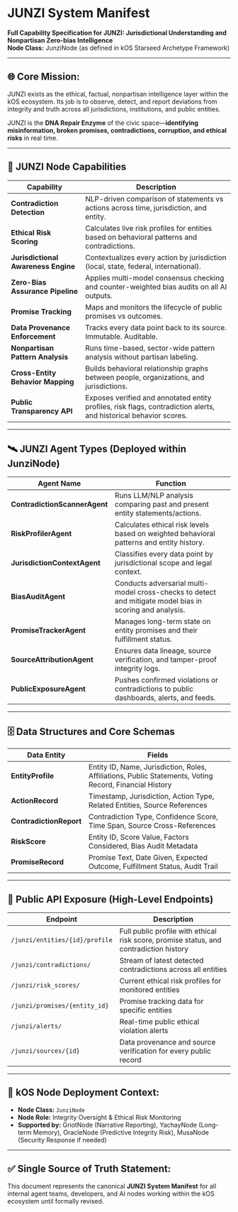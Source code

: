 # JUNZI System Manifest

**Full Capability Specification for JUNZI: Jurisdictional Understanding and Nonpartisan Zero-bias Intelligence**  
**Node Class:** JunziNode (as defined in kOS Starseed Archetype Framework)

---

## 🌐 Core Mission:
JUNZI exists as the ethical, factual, nonpartisan intelligence layer within the kOS ecosystem. Its job is to observe, detect, and report deviations from integrity and truth across all jurisdictions, institutions, and public entities.

JUNZI is the **DNA Repair Enzyme** of the civic space—**identifying misinformation, broken promises, contradictions, corruption, and ethical risks** in real time.

---

## 🧬 JUNZI Node Capabilities

| Capability | Description |
|---|---|
| **Contradiction Detection** | NLP-driven comparison of statements vs actions across time, jurisdiction, and entity. |
| **Ethical Risk Scoring** | Calculates live risk profiles for entities based on behavioral patterns and contradictions. |
| **Jurisdictional Awareness Engine** | Contextualizes every action by jurisdiction (local, state, federal, international). |
| **Zero-Bias Assurance Pipeline** | Applies multi-model consensus checking and counter-weighted bias audits on all AI outputs. |
| **Promise Tracking** | Maps and monitors the lifecycle of public promises vs outcomes. |
| **Data Provenance Enforcement** | Tracks every data point back to its source. Immutable. Auditable. |
| **Nonpartisan Pattern Analysis** | Runs time-based, sector-wide pattern analysis without partisan labeling. |
| **Cross-Entity Behavior Mapping** | Builds behavioral relationship graphs between people, organizations, and jurisdictions. |
| **Public Transparency API** | Exposes verified and annotated entity profiles, risk flags, contradiction alerts, and historical behavior scores. |

---

## 🛰️ JUNZI Agent Types (Deployed within JunziNode)

| Agent Name | Function |
|---|---|
| **ContradictionScannerAgent** | Runs LLM/NLP analysis comparing past and present entity statements/actions. |
| **RiskProfilerAgent** | Calculates ethical risk levels based on weighted behavioral patterns and entity history. |
| **JurisdictionContextAgent** | Classifies every data point by jurisdictional scope and legal context. |
| **BiasAuditAgent** | Conducts adversarial multi-model cross-checks to detect and mitigate model bias in scoring and analysis. |
| **PromiseTrackerAgent** | Manages long-term state on entity promises and their fulfillment status. |
| **SourceAttributionAgent** | Ensures data lineage, source verification, and tamper-proof integrity logs. |
| **PublicExposureAgent** | Pushes confirmed violations or contradictions to public dashboards, alerts, and feeds. |

---

## 🗄️ Data Structures and Core Schemas

| Data Entity | Fields |
|---|---|
| **EntityProfile** | Entity ID, Name, Jurisdiction, Roles, Affiliations, Public Statements, Voting Record, Financial History |
| **ActionRecord** | Timestamp, Jurisdiction, Action Type, Related Entities, Source References |
| **ContradictionReport** | Contradiction Type, Confidence Score, Time Span, Source Cross-References |
| **RiskScore** | Entity ID, Score Value, Factors Considered, Bias Audit Metadata |
| **PromiseRecord** | Promise Text, Date Given, Expected Outcome, Fulfillment Status, Audit Trail |

---

## 📡 Public API Exposure (High-Level Endpoints)

| Endpoint | Description |
|---|---|
| `/junzi/entities/{id}/profile` | Full public profile with ethical risk score, promise status, and contradiction history |
| `/junzi/contradictions/` | Stream of latest detected contradictions across all entities |
| `/junzi/risk_scores/` | Current ethical risk profiles for monitored entities |
| `/junzi/promises/{entity_id}` | Promise tracking data for specific entities |
| `/junzi/alerts/` | Real-time public ethical violation alerts |
| `/junzi/sources/{id}` | Data provenance and source verification for every public record |

---

## 🧭 kOS Node Deployment Context:
- **Node Class:** `JunziNode`
- **Node Role:** Integrity Oversight & Ethical Risk Monitoring
- **Supported by:** GriotNode (Narrative Reporting), YachayNode (Long-term Memory), OracleNode (Predictive Integrity Risk), MusaNode (Security Response if needed)

---

## ✅ Single Source of Truth Statement:
This document represents the canonical **JUNZI System Manifest** for all internal agent teams, developers, and AI nodes working within the kOS ecosystem until formally revised.

